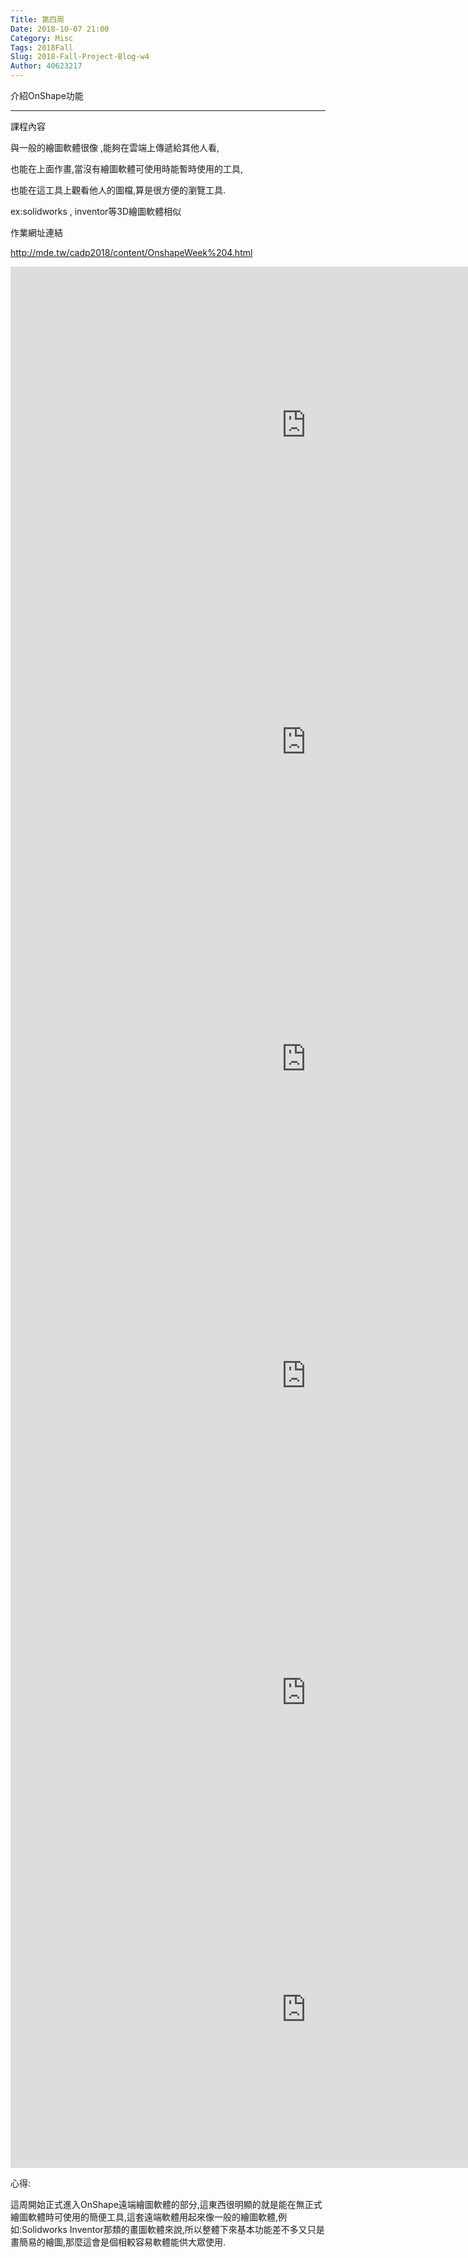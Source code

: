 ```yaml
---
Title: 第四周
Date: 2018-10-07 21:00
Category: Misc
Tags: 2018Fall
Slug: 2018-Fall-Project-Blog-w4
Author: 40623217
---
```


介紹OnShape功能

<!-- PELICAN_END_SUMMARY -->
----
課程內容

與一般的繪圖軟體很像 ,能夠在雲端上傳遞給其他人看,

也能在上面作畫,當沒有繪圖軟體可使用時能暫時使用的工具,

也能在這工具上觀看他人的圖檔,算是很方便的瀏覽工具.

ex:solidworks , inventor等3D繪圖軟體相似

作業網址連結

http://mde.tw/cadp2018/content/OnshapeWeek%204.html

<iframe width="945" height="507" src="https://www.youtube.com/embed/EdRehpRBeeg" frameborder="0" allow="autoplay; encrypted-media" allowfullscreen></iframe>

<iframe width="945" height="507" src="https://www.youtube.com/embed/Yss4VWw1v0g" frameborder="0" allow="autoplay; encrypted-media" allowfullscreen></iframe>

<iframe width="945" height="507" src="https://www.youtube.com/embed/Lklh_Kj9uqE" frameborder="0" allow="autoplay; encrypted-media" allowfullscreen></iframe>

<iframe width="945" height="507" src="https://www.youtube.com/embed/WO3jrxCERzw" frameborder="0" allow="autoplay; encrypted-media" allowfullscreen></iframe>

<iframe width="945" height="507" src="https://www.youtube.com/embed/4SJKHizWzBM" frameborder="0" allow="autoplay; encrypted-media" allowfullscreen></iframe>

<iframe width="945" height="507" src="https://www.youtube.com/embed/jp7rHYKj0BE" frameborder="0" allow="autoplay; encrypted-media" allowfullscreen></iframe>

心得:

這周開始正式進入OnShape遠端繪圖軟體的部分,這東西很明顯的就是能在無正式繪圖軟體時可使用的簡便工具,這套遠端軟體用起來像一般的繪圖軟體,例如:Solidworks Inventor那類的畫圖軟體來說,所以整體下來基本功能差不多又只是畫簡易的繪圖,那麼這會是個相較容易軟體能供大眾使用.
